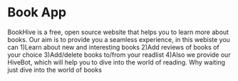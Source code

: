 # Book App
BookHive is a free, open source website that helps you to learn more about books.
Our aim is to provide you a seamless experience, in this webiste you can
1)Learn about new and interesting books
2)Add reviews of books of your choice
3)Add/delete books to/from your readlist
4)Also we provide our HiveBot, which will help you to dive into the world of reading.
Why waiting just dive into the world of books
